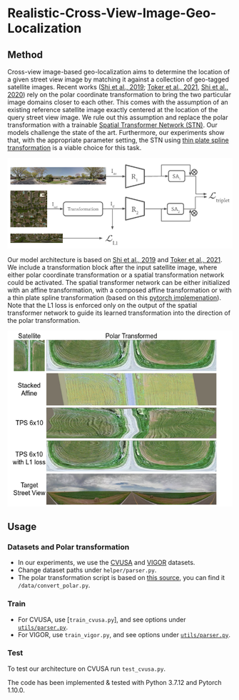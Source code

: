 # Realistic-Cross-View-Image-Geo-Localization

## Method
 
Cross-view image-based geo-localization aims to determine the location of a given street view image by matching it against a collection of geo-tagged satellite images. Recent works ([Shi et al., 2019](https://proceedings.neurips.cc/paper/2019/file/ba2f0015122a5955f8b3a50240fb91b2-Paper.pdf); [Toker et al., 2021](https://openaccess.thecvf.com/content/CVPR2021/papers/Toker_Coming_Down_to_Earth_Satellite-to-Street_View_Synthesis_for_Geo-Localization_CVPR_2021_paper.pdf), [Shi et al., 2020](https://openaccess.thecvf.com/content_CVPR_2020/papers/Shi_Where_Am_I_Looking_At_Joint_Location_and_Orientation_Estimation_CVPR_2020_paper.pdf)) rely on the polar coordinate transformation to bring the two particular image domains closer to each other. This comes with the assumption of an existing reference satellite image exactly centered at the location of the query street view image. We rule out this assumption and replace the polar transformation with a trainable [Spatial Transformer Network (STN)](https://proceedings.neurips.cc/paper/2015/file/33ceb07bf4eeb3da587e268d663aba1a-Paper.pdf). Our models challenge the state of the art. Furthermore, our experiments show that, with the appropriate parameter setting, the STN using [thin plate spline transformation](https://ieeexplore.ieee.org/document/24792) is a viable choice for this task.

<img src="./images/model.png">

Our model architecture is based on [Shi et al., 2019](https://proceedings.neurips.cc/paper/2019/file/ba2f0015122a5955f8b3a50240fb91b2-Paper.pdf) and [Toker et al., 2021](https://openaccess.thecvf.com/content/CVPR2021/papers/Toker_Coming_Down_to_Earth_Satellite-to-Street_View_Synthesis_for_Geo-Localization_CVPR_2021_paper.pdf). We include a transformation block after the input satellite image, where either polar coordinate transformation or a spatial transformation network could be activated. The spatial transformer network can be either initialized with an affine transformation, with a composed affine transformation or with a thin plate spline transformation (based on this [pytorch implemenation](https://github.com/WarBean/tps_stn_pytorch)). Note that the L1 loss is enforced only on the output of the spatial transformer network to guide its learned transformation into the direction of the polar transformation.

<img src="./images/transformations.png">

## Usage

### Datasets and Polar transformation

* In our experiments, we use the <a href="https://github.com/viibridges/crossnet">CVUSA</a> and <a href="https://github.com/Jeff-Zilence/VIGOR">VIGOR</a> datasets.
* Change dataset paths under `helper/parser.py`. 
* The polar transformation script is based on [this source](https://github.com/shiyujiao/cross_view_localization_SAFA/blob/master/script/data_preparation.py), you can find it `/data/convert_polar.py`.

### Train 
* For CVUSA, use [`train_cvusa.py`], and see options under [`utils/parser.py`](https://github.com/Notram1/Realistic-Cross-View-Image-Geo-Localization/blob/readme/utils/parser.py). 
* For VIGOR, use `train_vigor.py`, and see options under [`utils/parser.py`](https://github.com/Notram1/Realistic-Cross-View-Image-Geo-Localization/blob/readme/utils/parser.py).

### Test 
To test our architecture on CVUSA run  `test_cvusa.py`.

The code has been implemented & tested with Python 3.7.12 and Pytorch 1.10.0.
